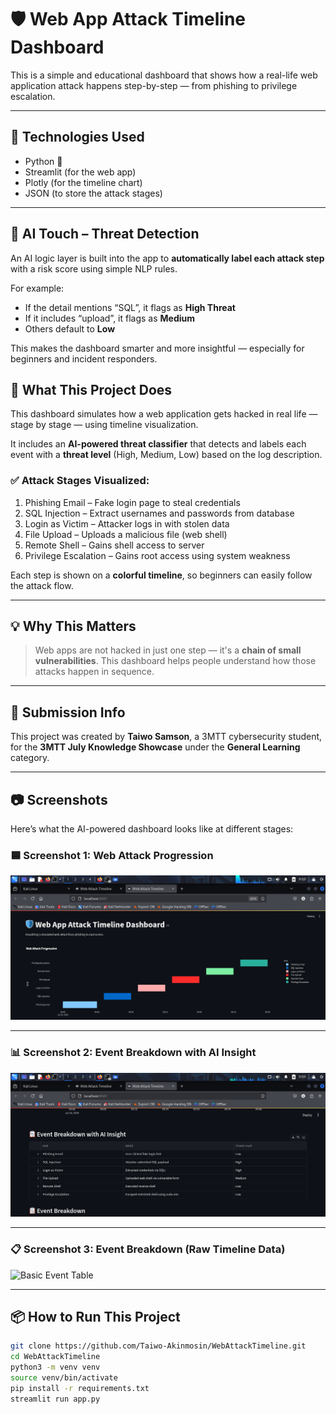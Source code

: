 # 🛡️ Web App Attack Timeline Dashboard

This is a simple and educational dashboard that shows how a real-life web application attack happens step-by-step — from phishing to privilege escalation.

---

## 🔧 Technologies Used

- Python 🐍  
- Streamlit (for the web app)  
- Plotly (for the timeline chart)  
- JSON (to store the attack stages)

---
## 🤖 AI Touch – Threat Detection

An AI logic layer is built into the app to **automatically label each attack step** with a risk score using simple NLP rules.

For example:
- If the detail mentions “SQL”, it flags as **High Threat**
- If it includes “upload”, it flags as **Medium**
- Others default to **Low**

This makes the dashboard smarter and more insightful — especially for beginners and incident responders.


## 🧠 What This Project Does

This dashboard simulates how a web application gets hacked in real life — stage by stage — using timeline visualization.

It includes an **AI-powered threat classifier** that detects and labels each event with a **threat level** (High, Medium, Low) based on the log description.

### ✅ Attack Stages Visualized:
1. Phishing Email – Fake login page to steal credentials  
2. SQL Injection – Extract usernames and passwords from database  
3. Login as Victim – Attacker logs in with stolen data  
4. File Upload – Uploads a malicious file (web shell)  
5. Remote Shell – Gains shell access to server  
6. Privilege Escalation – Gains root access using system weakness


Each step is shown on a **colorful timeline**, so beginners can easily follow the attack flow.

---

## 💡 Why This Matters

> Web apps are not hacked in just one step — it's a **chain of small vulnerabilities**. This dashboard helps people understand how those attacks happen in sequence.

---

## 🚀 Submission Info

This project was created by **Taiwo Samson**, a 3MTT cybersecurity student, for the **3MTT July Knowledge Showcase** under the **General Learning** category.

---

## 📷 Screenshots

Here’s what the AI-powered dashboard looks like at different stages:

### 🟦 Screenshot 1: Web Attack Progression
![Web Attack Progression](assets/Screenshot_2025-07-11_09_09_03.png)

---

### 📊 Screenshot 2: Event Breakdown with AI Insight
![AI Event Table](assets/Screenshot_2025-07-11_09_09_28.png)

---

### 📋 Screenshot 3: Event Breakdown (Raw Timeline Data)
![Basic Event Table](Screenshot_2025-07-11_09_09_33.png)


---

## 📦 How to Run This Project

```bash
git clone https://github.com/Taiwo-Akinmosin/WebAttackTimeline.git
cd WebAttackTimeline
python3 -m venv venv
source venv/bin/activate
pip install -r requirements.txt
streamlit run app.py

